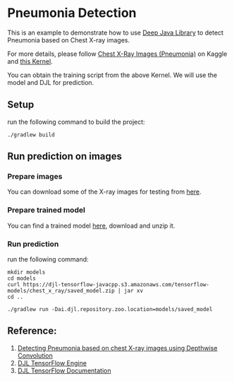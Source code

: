 # Pneumonia Detection

This is an example to demonstrate how to use [Deep Java Library](http://djl.ai) to detect Pneumonia based on Chest X-ray images.

For more details, please follow [Chest X-Ray Images (Pneumonia)](https://www.kaggle.com/paultimothymooney/chest-xray-pneumonia) on Kaggle 
and [this Kernel](https://www.kaggle.com/aakashnain/beating-everything-with-depthwise-convolution).

You can obtain the training script from the above Kernel. We will use the model and DJL for prediction.

## Setup
run the following command to build the project:

`./gradlew build`

## Run prediction on images

### Prepare images

You can download some of the X-ray images for testing from [here](https://www.kaggle.com/paultimothymooney/chest-xray-pneumonia?).

### Prepare trained model

You can find a trained model [here](https://djl-tensorflow-javacpp.s3.amazonaws.com/tensorflow-models/chest_x_ray/saved_model.zip),
download and unzip it.

### Run prediction

run the following command:

```
mkdir models
cd models
curl https://djl-tensorflow-javacpp.s3.amazonaws.com/tensorflow-models/chest_x_ray/saved_model.zip | jar xv
cd ..

./gradlew run -Dai.djl.repository.zoo.location=models/saved_model
```


## Reference:

1. [Detecting Pneumonia based on chest X-ray images using Depthwise Convolution](https://www.kaggle.com/aakashnain/beating-everything-with-depthwise-convolution)
2. [DJL TensorFlow Engine](https://github.com/awslabs/djl/tree/master/tensorflow/tensorflow-engine)
3. [DJL TensorFlow Documentation](https://github.com/awslabs/djl/tree/master/docs/tensorflow)
